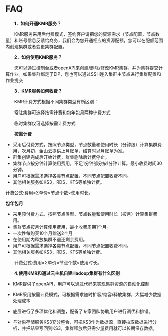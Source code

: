 # FAQ

　　**1．如何开通KMR服务？**
  
　　KMR服务采用后付费模式，签约客户请把您的资源需求（节点配置，节点数量）和账号信息反馈给商务，我们会为您开通相应的资源配额，您可以在配额范围内创建集群或者变更集群配置。
  
　　**2．如何使用KMR服务？**
  
　　您可以通过控制台或者openAPI来创建/删除/修改KMR集群，并为集群提交计算作业。如果集群绑定了EIP，您也可以通过SSH连入集群主节点进行集群配置和作业提交
  
　　**3．KMR服务如何收费？**
  
　　KMR计费方式根据不同集群类型有所区别：
  
　　常驻集群可选择按需计费和包年包月两种计费方式
  
　　临时集群仅可选择按需计费方式
  
 　　**按需计费**
   

* 采用后付费方式，按照节点类型，节点数量和使用时长（分钟级）计算集群费用，次月初，金山云提供上月账单，结算时以月账单为准。
* 群集创建完成后开始计费，群集删除后计费停止。
* 集群节点按分钟计算使用费用，不足1分钟部分按1分钟计算。最小收费时间30分钟。
* 用户可根据需求选择各类节点配置，不同节点配置收费不同。
* 其他相关服务如KS3，RDS，KTS等单独计费。

 计费公式:费用=Σ单价×节点个数×使用时长。
   
 **包年包月**
 
* 采用预付费方式，按照节点类型、节点数量和使用时长（按月）计算集群费用。
* 集群节点按月计算使用费用，最小收费周期1个月。
* 一次性每购买10个月赠送2个月
* 在使用期内释放集群不退还剩余费用。
* 用户可根据需求选择各类节点配置，不同节点配置收费不同。
* 其他相关服务如KS3，RDS，KTS等单独计费。

　　计费公式:费用=Σ单价×节点个数×使用时长。
 
  
  
　　**4.使用KMR和通过云主机自建Hadoop集群有什么区别**
  
* KMR提供了openAPI，用户可以通过代码来实现集群资源的自动化控制

* KMR采用按需计费模式，可根据需求随时扩容/缩容/释放集群，大幅减少数据处理成本

* 底层进行了多项优化和调整，配备了专家团队协助用户进行调优和排错。

* 与对象存储服务KS3充分整合，可把KS3作为数据源，直接拉取数据进行分析，并把结果写回到KS3，集群释放后只需少量费用就可以长期保存数据。


